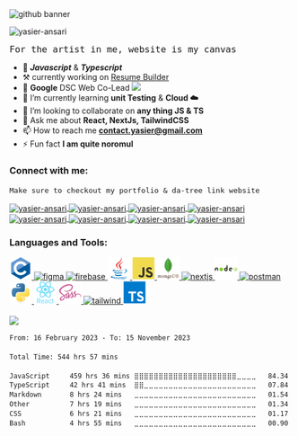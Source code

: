 <picture>
    <source media="(prefers-color-scheme: light)" srcset="https://user-images.githubusercontent.com/76240365/219622346-60766f3a-cdfe-45b2-83a5-e0a5472668e2.png"  >
    <source media="(prefers-color-scheme: dark)" srcset="https://user-images.githubusercontent.com/76240365/219618104-cb881258-3199-45cc-9b3e-28602da560b2.png" >
    <img alt="github banner" src="https://user-images.githubusercontent.com/76240365/219618104-cb881258-3199-45cc-9b3e-28602da560b2.png" />
</picture>
<p> <img src="https://komarev.com/ghpvc/?username=yasier-ansari&label=Profile%20views&color=0e75b6&style=flat" alt="yasier-ansari" /></p>
<p ><code><font size="3" align="center">For the artist in me, website is my canvas </font></code>
<br/>

- 💖 **_Javascript_** & **_Typescript_**
- ⚒️ currently working on [Resume Builder](https://github.com/yasier-ansari/)
- 🎉 **Google** DSC Web Co-Lead <img src="https://user-images.githubusercontent.com/76240365/219681916-59e57b9b-d19b-4364-b411-34e44aa89d95.png" width="30" />
- 🌱 I’m currently learning **unit Testing** & **Cloud ☁️**
- 👯 I’m looking to collaborate on **any thing JS & TS**
- 💬 Ask me about **React, NextJs, TailwindCSS**
- 📫 How to reach me **contact.yasier@gmail.com**
- ⚡ Fun fact **I am quite noromul**

<h3>Connect with me:</h3>
<p ><code><font size="2" align="center">Make sure to checkout my portfolio & da-tree link website </font></code>

<p>
<a href="https://linkedin.com/in/yasier-ansari" target="blank">
<img align="center" src="https://raw.githubusercontent.com/rahuldkjain/github-profile-readme-generator/master/src/images/icons/Social/linked-in-alt.svg" alt="yasier-ansari" height="30" width="40" />
</a>
<a href="https://twitter.com/Yasier_noru" target="blank">
<img align="center" src="https://raw.githubusercontent.com/rahuldkjain/github-profile-readme-generator/master/src/images/icons/Social/twitter.svg" alt="yasier-ansari" height="30" width="40" />
</a>
<a href="https://leetcode.com/Yasier/" target="blank">
<img align="center" src="https://raw.githubusercontent.com/rahuldkjain/github-profile-readme-generator/master/src/images/icons/Social/leet-code.svg" alt="yasier-ansari" height="30" width="40" />
</a>
<a href="https://noru.vercel.app/about" target="blank">
<img align="center" src="https://user-images.githubusercontent.com/76240365/219691197-da17b1f1-84a8-49c7-9abb-1d2225dd5119.png" alt="yasier-ansari" width="35" />
</a>
<a href="https://noru.hashnode.dev/" target="blank">
<img align="center" src="https://cdn.hashnode.com/res/hashnode/image/upload/v1611242173172/AOX1gE2jc.png" alt="yasier-ansari" width="30" />
</a>
<a href="https://discordapp.com/users/744514708882587690" target="blank">
<img align="center" src="https://raw.githubusercontent.com/rahuldkjain/github-profile-readme-generator/master/src/images/icons/Social/discord.svg" alt="yasier-ansari" height="30" width="40" />
</a>
<a href="https://instagram.com/yasier_70" target="blank">
<img align="center" src="https://raw.githubusercontent.com/rahuldkjain/github-profile-readme-generator/master/src/images/icons/Social/instagram.svg" alt="yasier-ansari" height="30" width="40" />
</a>
<a href="https://noru.vercel.app/about" target="blank">
<img align="center" src="https://user-images.githubusercontent.com/76240365/219690071-4839fa49-7f93-43f8-99e0-9d315aee748f.png" alt="yasier-ansari" width="30" />
</a>
</p>

<h3>Languages and Tools:</h3>
<a href="https://www.cprogramming.com/" target="_blank" rel="noreferrer"> 
<img src="https://raw.githubusercontent.com/devicons/devicon/master/icons/c/c-original.svg" alt="c" width="40" height="40"/> </a> 
<a href="https://www.figma.com/" target="_blank" rel="noreferrer"> 
<img src="https://www.vectorlogo.zone/logos/figma/figma-icon.svg" alt="figma" width="40" height="40"/> </a> 
<a href="https://firebase.google.com/" target="_blank" rel="noreferrer"> <img src="https://www.vectorlogo.zone/logos/firebase/firebase-icon.svg" alt="firebase" width="40" height="40"/> </a>
<a href="https://www.java.com" target="_blank" rel="noreferrer"> <img src="https://raw.githubusercontent.com/devicons/devicon/master/icons/java/java-original.svg" alt="java" width="40" height="40"/> </a> 
<a href="https://developer.mozilla.org/en-US/docs/Web/JavaScript" target="_blank" rel="noreferrer"> <img src="https://raw.githubusercontent.com/devicons/devicon/master/icons/javascript/javascript-original.svg" alt="javascript" width="40" height="40"/> </a> 
<a href="https://www.mongodb.com/" target="_blank" rel="noreferrer"> <img src="https://raw.githubusercontent.com/devicons/devicon/master/icons/mongodb/mongodb-original-wordmark.svg" alt="mongodb" width="40" height="40"/> </a> 
<a href="https://nextjs.org/" target="_blank" rel="noreferrer"> <img src="https://user-images.githubusercontent.com/76240365/219686876-f4c671aa-eb98-47e0-811c-1c8366ce68e8.png" alt="nextjs" width="40" height="40"/> </a>
<a href="https://nodejs.org" target="_blank" rel="noreferrer"> <img src="https://raw.githubusercontent.com/devicons/devicon/master/icons/nodejs/nodejs-original-wordmark.svg" alt="nodejs" width="40" height="40"/> </a> 
<a href="https://postman.com" target="_blank" rel="noreferrer"> <img src="https://www.vectorlogo.zone/logos/getpostman/getpostman-icon.svg" alt="postman" width="40" height="40"/> </a> 
<a href="https://www.python.org" target="_blank" rel="noreferrer"> <img src="https://raw.githubusercontent.com/devicons/devicon/master/icons/python/python-original.svg" alt="python" width="40" height="40"/> </a> 
<a href="https://reactjs.org/" target="_blank" rel="noreferrer"> <img src="https://raw.githubusercontent.com/devicons/devicon/master/icons/react/react-original-wordmark.svg" alt="react" width="40" height="40"/> </a> 
<a href="https://sass-lang.com" target="_blank" rel="noreferrer"> <img src="https://raw.githubusercontent.com/devicons/devicon/master/icons/sass/sass-original.svg" alt="sass" width="40" height="40"/> </a> 
<a href="https://tailwindcss.com/" target="_blank" rel="noreferrer"> <img src="https://www.vectorlogo.zone/logos/tailwindcss/tailwindcss-icon.svg" alt="tailwind" width="40" height="40"/> </a> 
<a href="https://www.typescriptlang.org/" target="_blank" rel="noreferrer"> <img src="https://raw.githubusercontent.com/devicons/devicon/master/icons/typescript/typescript-original.svg" alt="typescript" width="40" height="40"/> </a>

<br />
<br/>
<img src="https://github-readme-stats.vercel.app/api?username=yasier-ansari&show_icons=true&theme=dracula" align="center" width="500" />
<br />

<!--START_SECTION:waka-->

```txt
From: 16 February 2023 - To: 15 November 2023

Total Time: 544 hrs 57 mins

JavaScript     459 hrs 36 mins ⣿⣿⣿⣿⣿⣿⣿⣿⣿⣿⣿⣿⣿⣿⣿⣿⣿⣿⣿⣿⣿⣀⣀⣀⣀   84.34 %
TypeScript     42 hrs 41 mins  ⣿⣿⣀⣀⣀⣀⣀⣀⣀⣀⣀⣀⣀⣀⣀⣀⣀⣀⣀⣀⣀⣀⣀⣀⣀   07.84 %
Markdown       8 hrs 24 mins   ⣀⣀⣀⣀⣀⣀⣀⣀⣀⣀⣀⣀⣀⣀⣀⣀⣀⣀⣀⣀⣀⣀⣀⣀⣀   01.54 %
Other          7 hrs 19 mins   ⣀⣀⣀⣀⣀⣀⣀⣀⣀⣀⣀⣀⣀⣀⣀⣀⣀⣀⣀⣀⣀⣀⣀⣀⣀   01.34 %
CSS            6 hrs 21 mins   ⣀⣀⣀⣀⣀⣀⣀⣀⣀⣀⣀⣀⣀⣀⣀⣀⣀⣀⣀⣀⣀⣀⣀⣀⣀   01.17 %
Bash           4 hrs 55 mins   ⣀⣀⣀⣀⣀⣀⣀⣀⣀⣀⣀⣀⣀⣀⣀⣀⣀⣀⣀⣀⣀⣀⣀⣀⣀   00.90 %
```

<!--END_SECTION:waka-->
<br />


